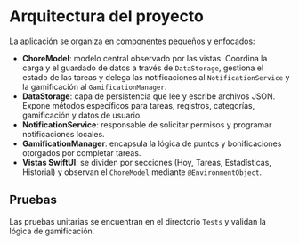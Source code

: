 # Arquitectura del proyecto

La aplicación se organiza en componentes pequeños y enfocados:

- **ChoreModel**: modelo central observado por las vistas. Coordina la carga y el guardado de datos a través de `DataStorage`, gestiona el estado de las tareas y delega las notificaciones al `NotificationService` y la gamificación al `GamificationManager`.
- **DataStorage**: capa de persistencia que lee y escribe archivos JSON. Expone métodos específicos para tareas, registros, categorías, gamificación y datos de usuario.
- **NotificationService**: responsable de solicitar permisos y programar notificaciones locales.
- **GamificationManager**: encapsula la lógica de puntos y bonificaciones otorgados por completar tareas.
- **Vistas SwiftUI**: se dividen por secciones (Hoy, Tareas, Estadísticas, Historial) y observan el `ChoreModel` mediante `@EnvironmentObject`.

## Pruebas
Las pruebas unitarias se encuentran en el directorio `Tests` y validan la lógica de gamificación.
